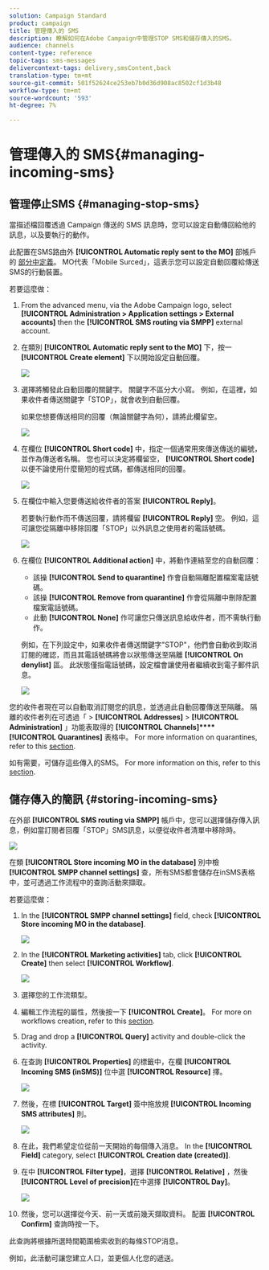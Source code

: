 ```yaml
---
solution: Campaign Standard
product: campaign
title: 管理傳入的 SMS
description: 瞭解如何在Adobe Campaign中管理STOP SMS和儲存傳入的SMS。
audience: channels
content-type: reference
topic-tags: sms-messages
delivercontext-tags: delivery,smsContent,back
translation-type: tm+mt
source-git-commit: 501f52624ce253eb7b0d36d908ac8502cf1d3b48
workflow-type: tm+mt
source-wordcount: '593'
ht-degree: 7%

---
```



# 管理傳入的 SMS{#managing-incoming-sms}

## 管理停止SMS {#managing-stop-sms}

當描述檔回覆透過 Campaign 傳送的 SMS 訊息時，您可以設定自動傳回給他的訊息，以及要執行的動作。

此配置在SMS路由外 **[!UICONTROL Automatic reply sent to the MO]** 部帳戶的 [部分中定義](../../administration/using/configuring-sms-channel.md#defining-an-sms-routing)。 MO代表「Mobile Surced」，這表示您可以設定自動回覆給傳送SMS的行動裝置。

若要這麼做：

1. From the advanced menu, via the Adobe Campaign logo, select **[!UICONTROL Administration > Application settings > External accounts]** then the **[!UICONTROL SMS routing via SMPP]** external account.
1. 在類別 **[!UICONTROL Automatic reply sent to the MO]** 下，按一 **[!UICONTROL Create element]** 下以開始設定自動回覆。

   ![](assets/sms_mo_1.png)

1. 選擇將觸發此自動回覆的關鍵字。 關鍵字不區分大小寫。 例如，在這裡，如果收件者傳送關鍵字「STOP」，就會收到自動回覆。

   如果您想要傳送相同的回覆（無論關鍵字為何），請將此欄留空。

   ![](assets/sms_mo_2.png)

1. 在欄位 **[!UICONTROL Short code]** 中，指定一個通常用來傳送傳送的編號，並作為傳送者名稱。 您也可以決定將欄留空， **[!UICONTROL Short code]** 以便不論使用什麼簡短的程式碼，都傳送相同的回覆。

   ![](assets/sms_mo_4.png)

1. 在欄位中輸入您要傳送給收件者的答案 **[!UICONTROL Reply]**。

   若要執行動作而不傳送回覆，請將欄留 **[!UICONTROL Reply]** 空。 例如，這可讓您從隔離中移除回覆「STOP」以外訊息之使用者的電話號碼。

   ![](assets/sms_mo_3.png)

1. 在欄位 **[!UICONTROL Additional action]** 中，將動作連結至您的自動回覆：

   * 該操 **[!UICONTROL Send to quarantine]** 作會自動隔離配置檔案電話號碼。
   * 該操 **[!UICONTROL Remove from quarantine]** 作會從隔離中刪除配置檔案電話號碼。
   * 此動 **[!UICONTROL None]** 作可讓您只傳送訊息給收件者，而不需執行動作。

   例如，在下列設定中，如果收件者傳送關鍵字&quot;STOP&quot;，他們會自動收到取消訂閱的確認，而且其電話號碼將會以狀態傳送至隔離 **[!UICONTROL On denylist]** 區。 此狀態僅指電話號碼，設定檔會讓使用者繼續收到電子郵件訊息。

   ![](assets/sms_mo.png)

您的收件者現在可以自動取消訂閱您的訊息，並透過此自動回覆傳送至隔離。 隔離的收件者列在可透過「 > **[!UICONTROL Addresses]** > **[!UICONTROL Administration]** 」功能表取得的 **[!UICONTROL Channels]****[!UICONTROL Quarantines]** 表格中。 For more information on quarantines, refer to this [section](../../sending/using/understanding-quarantine-management.md).

如有需要，可儲存這些傳入的SMS。 For more information on this, refer to this [section](#storing-incoming-sms).

## 儲存傳入的簡訊 {#storing-incoming-sms}

在外部 **[!UICONTROL SMS routing via SMPP]** 帳戶中，您可以選擇儲存傳入訊息，例如當訂閱者回覆「STOP」SMS訊息，以便從收件者清單中移除時。

![](assets/sms_config_mo_1.png)

在類 **[!UICONTROL Store incoming MO in the database]** 別中檢 **[!UICONTROL SMPP channel settings]** 查，所有SMS都會儲存在inSMS表格中，並可透過工作流程中的查詢活動來擷取。

若要這麼做：

1. In the **[!UICONTROL SMPP channel settings]** field, check **[!UICONTROL Store incoming MO in the database]**.

   ![](assets/sms_config_mo_2.png)

1. In the **[!UICONTROL Marketing activities]** tab, click **[!UICONTROL Create]** then select **[!UICONTROL Workflow]**.

   ![](assets/sms_config_mo_3.png)

1. 選擇您的工作流類型。
1. 編輯工作流程的屬性，然後按一下 **[!UICONTROL Create]**。 For more on workflows creation, refer to this [section](../../automating/using/building-a-workflow.md).
1. Drag and drop a **[!UICONTROL Query]** activity and double-click the activity.
1. 在查詢 **[!UICONTROL Properties]** 的標籤中，在欄 **[!UICONTROL Incoming SMS (inSMS)]** 位中選 **[!UICONTROL Resource]** 擇。

   ![](assets/sms_config_mo_4.png)

1. 然後，在標 **[!UICONTROL Target]** 簽中拖放規 **[!UICONTROL Incoming SMS attributes]** 則。

   ![](assets/sms_config_mo_5.png)

1. 在此，我們希望定位從前一天開始的每個傳入消息。 In the **[!UICONTROL Field]** category, select **[!UICONTROL Creation date (created)]**.
1. 在中 **[!UICONTROL Filter type]**，選擇 **[!UICONTROL Relative]** ，然後 **[!UICONTROL Level of precision]**&#x200B;在中選擇 **[!UICONTROL Day]**。

   ![](assets/sms_config_mo_6.png)

1. 然後，您可以選擇從今天、前一天或前幾天擷取資料。 配置 **[!UICONTROL Confirm]** 查詢時按一下。

此查詢將根據所選時間範圍檢索收到的每條STOP消息。

例如，此活動可讓您建立人口，並更個人化您的遞送。
